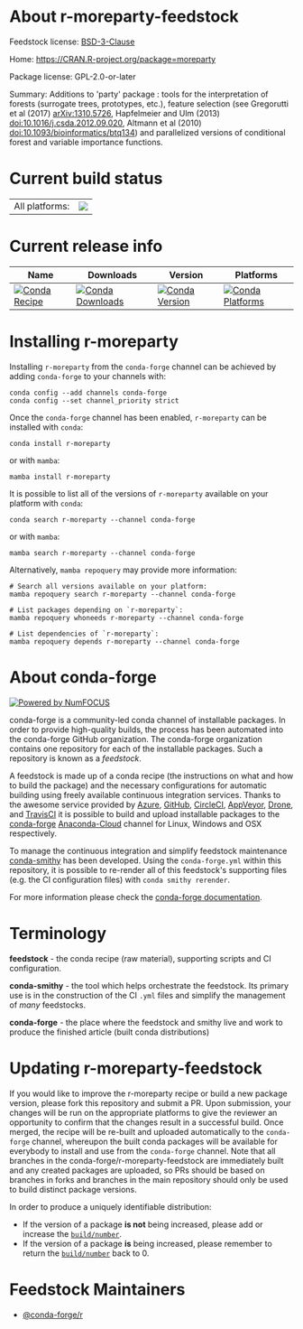 About r-moreparty-feedstock
===========================

Feedstock license: [BSD-3-Clause](https://github.com/conda-forge/r-moreparty-feedstock/blob/main/LICENSE.txt)

Home: https://CRAN.R-project.org/package=moreparty

Package license: GPL-2.0-or-later

Summary: Additions to 'party' package : tools for the interpretation of forests (surrogate trees, prototypes, etc.), feature selection (see Gregorutti et al (2017) <arXiv:1310.5726>, Hapfelmeier and Ulm (2013) <doi:10.1016/j.csda.2012.09.020>, Altmann et al (2010) <doi:10.1093/bioinformatics/btq134>) and parallelized versions of conditional forest and variable importance functions.

Current build status
====================


<table><tr><td>All platforms:</td>
    <td>
      <a href="https://dev.azure.com/conda-forge/feedstock-builds/_build/latest?definitionId=16429&branchName=main">
        <img src="https://dev.azure.com/conda-forge/feedstock-builds/_apis/build/status/r-moreparty-feedstock?branchName=main">
      </a>
    </td>
  </tr>
</table>

Current release info
====================

| Name | Downloads | Version | Platforms |
| --- | --- | --- | --- |
| [![Conda Recipe](https://img.shields.io/badge/recipe-r--moreparty-green.svg)](https://anaconda.org/conda-forge/r-moreparty) | [![Conda Downloads](https://img.shields.io/conda/dn/conda-forge/r-moreparty.svg)](https://anaconda.org/conda-forge/r-moreparty) | [![Conda Version](https://img.shields.io/conda/vn/conda-forge/r-moreparty.svg)](https://anaconda.org/conda-forge/r-moreparty) | [![Conda Platforms](https://img.shields.io/conda/pn/conda-forge/r-moreparty.svg)](https://anaconda.org/conda-forge/r-moreparty) |

Installing r-moreparty
======================

Installing `r-moreparty` from the `conda-forge` channel can be achieved by adding `conda-forge` to your channels with:

```
conda config --add channels conda-forge
conda config --set channel_priority strict
```

Once the `conda-forge` channel has been enabled, `r-moreparty` can be installed with `conda`:

```
conda install r-moreparty
```

or with `mamba`:

```
mamba install r-moreparty
```

It is possible to list all of the versions of `r-moreparty` available on your platform with `conda`:

```
conda search r-moreparty --channel conda-forge
```

or with `mamba`:

```
mamba search r-moreparty --channel conda-forge
```

Alternatively, `mamba repoquery` may provide more information:

```
# Search all versions available on your platform:
mamba repoquery search r-moreparty --channel conda-forge

# List packages depending on `r-moreparty`:
mamba repoquery whoneeds r-moreparty --channel conda-forge

# List dependencies of `r-moreparty`:
mamba repoquery depends r-moreparty --channel conda-forge
```


About conda-forge
=================

[![Powered by
NumFOCUS](https://img.shields.io/badge/powered%20by-NumFOCUS-orange.svg?style=flat&colorA=E1523D&colorB=007D8A)](https://numfocus.org)

conda-forge is a community-led conda channel of installable packages.
In order to provide high-quality builds, the process has been automated into the
conda-forge GitHub organization. The conda-forge organization contains one repository
for each of the installable packages. Such a repository is known as a *feedstock*.

A feedstock is made up of a conda recipe (the instructions on what and how to build
the package) and the necessary configurations for automatic building using freely
available continuous integration services. Thanks to the awesome service provided by
[Azure](https://azure.microsoft.com/en-us/services/devops/), [GitHub](https://github.com/),
[CircleCI](https://circleci.com/), [AppVeyor](https://www.appveyor.com/),
[Drone](https://cloud.drone.io/welcome), and [TravisCI](https://travis-ci.com/)
it is possible to build and upload installable packages to the
[conda-forge](https://anaconda.org/conda-forge) [Anaconda-Cloud](https://anaconda.org/)
channel for Linux, Windows and OSX respectively.

To manage the continuous integration and simplify feedstock maintenance
[conda-smithy](https://github.com/conda-forge/conda-smithy) has been developed.
Using the ``conda-forge.yml`` within this repository, it is possible to re-render all of
this feedstock's supporting files (e.g. the CI configuration files) with ``conda smithy rerender``.

For more information please check the [conda-forge documentation](https://conda-forge.org/docs/).

Terminology
===========

**feedstock** - the conda recipe (raw material), supporting scripts and CI configuration.

**conda-smithy** - the tool which helps orchestrate the feedstock.
                   Its primary use is in the construction of the CI ``.yml`` files
                   and simplify the management of *many* feedstocks.

**conda-forge** - the place where the feedstock and smithy live and work to
                  produce the finished article (built conda distributions)


Updating r-moreparty-feedstock
==============================

If you would like to improve the r-moreparty recipe or build a new
package version, please fork this repository and submit a PR. Upon submission,
your changes will be run on the appropriate platforms to give the reviewer an
opportunity to confirm that the changes result in a successful build. Once
merged, the recipe will be re-built and uploaded automatically to the
`conda-forge` channel, whereupon the built conda packages will be available for
everybody to install and use from the `conda-forge` channel.
Note that all branches in the conda-forge/r-moreparty-feedstock are
immediately built and any created packages are uploaded, so PRs should be based
on branches in forks and branches in the main repository should only be used to
build distinct package versions.

In order to produce a uniquely identifiable distribution:
 * If the version of a package **is not** being increased, please add or increase
   the [``build/number``](https://docs.conda.io/projects/conda-build/en/latest/resources/define-metadata.html#build-number-and-string).
 * If the version of a package **is** being increased, please remember to return
   the [``build/number``](https://docs.conda.io/projects/conda-build/en/latest/resources/define-metadata.html#build-number-and-string)
   back to 0.

Feedstock Maintainers
=====================

* [@conda-forge/r](https://github.com/conda-forge/r/)

